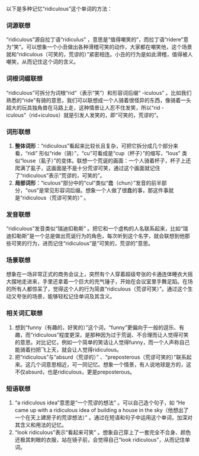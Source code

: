 以下是多种记忆“ridiculous”这个单词的方法：

### 词源联想
“ridiculous”源自拉丁语“ridiculus” ，意思是“值得嘲笑的”，而拉丁语“ridere”意为“笑”。可以想象一个小丑做出各种滑稽可笑的动作，大家都在嘲笑他，这个场景就和“ridiculous（可笑的，荒谬的）”紧密相连。小丑的行为是如此滑稽，值得被人嘲笑，从而记住这个词的含义。

### 词根词缀联想
“ridiculous”可拆分为词根“rid”（表示“笑”）和形容词后缀“ -iculous” 。比如我们熟悉的“ride”有骑的意思，我们可以联想成一个人骑着很怪异的东西，像骑着一头超大的玩具独角兽在马路上走，这种情景让人忍不住发笑，所以“rid - iculous”（rid+iculous）就是引发人发笑的，即“可笑的，荒谬的”。

### 词形联想
1. **整体词形**：“ridiculous”看起来比较长且复杂，可把它拆分成几个部分来看，“ridi” 形似“ride（骑）”，“cu”可看成是“cup（杯子）”的缩写，“lous” 类似“louse（虱子）”的变体。联想一个荒诞的画面：一个人骑着杯子，杯子上还爬满了虱子，这画面是不是十分荒谬可笑，通过这个画面就记住了“ridiculous”表示“荒谬的，可笑的”。
2. **局部词形**：“iculous”部分中的“cul”类似“蠢（chun）”发音的前半部分，“ous”是常见形容词后缀。想象一个人做了很蠢的事，那这件事就是“ridiculous（荒谬可笑的）” 。

### 发音联想
“ridiculous”发音类似“瑞迪扣勒斯” 。把它和一个虚构的人名联系起来，比如“瑞迪扣勒斯”是一个总是做出荒诞行为的角色，每次听到这个名字，就会联想到他那些可笑的行为，进而记住“ridiculous”是“可笑的，荒谬的”意思。

### 场景联想
想象在一场非常正式的商务会议上，突然有个人穿着超级夸张的卡通连体睡衣大摇大摆地走进来，手里还拿着一个巨大的充气锤子，开始在会议室里手舞足蹈。在场的所有人都惊呆了，觉得这个人的行为简直“ridiculous（荒谬可笑）”。通过这个生动又夸张的场景，能够轻松记住单词及其含义。

### 相关词汇联想
1. 想到“funny（有趣的，好笑的）”这个词，“funny”更偏向于一般的逗乐、有趣，而“ridiculous”程度更深，是那种因为过于荒诞、不合理而让人觉得可笑的意思。对比记忆，例如一个简单的笑话让人觉得funny，而一个人声称自己能骑着扫把飞上天，就会让人觉得ridiculous。
2. 把“ridiculous”与“absurd（荒谬的）” 、“preposterous（荒谬可笑的）”联系起来。这几个词意思相近，可一同记忆。想象一个情景，有人说地球是方的，这不仅absurd，也是ridiculous，更是preposterous。

### 短语联想
1. “a ridiculous idea”意思是“一个荒谬的想法” 。可以自己造个句子，如 “He came up with a ridiculous idea of building a house in the sky（他想出了一个在天上建房子的荒谬想法）” 。通过在短语和句子中运用这个单词，加深对其含义和用法的记忆。
2. “look ridiculous”表示“看起来可笑” 。想象自己穿上了一套完全不合身、颜色还极其刺眼的衣服，站在镜子前，会觉得自己“look ridiculous”，从而记住单词。 